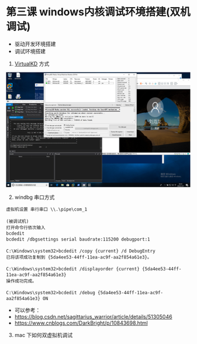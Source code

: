 # 第三课 windows内核调试环境搭建(双机调试)
* 驱动开发环境搭建
* 调试环境搭建
1. [VirtualKD](https://github.com/haidragon/VirtualKD-Redux) 方式

![](./image/1.png)

2. windbg 串口方式
```
虚拟机设置 串行串口 \\.\pipe\com_1

(被调试机)
打开命令行依次输入 
bcdedit
bcdedit /dbgsettings serial baudrate:115200 debugport:1

C:\Windows\system32>bcdedit /copy {current} /d DebugEntry
已将该项成功复制到 {5da4ee53-44ff-11ea-ac9f-aa2f854a61e3}。

C:\Windows\system32>bcdedit /displayorder {current} {5da4ee53-44ff-11ea-ac9f-aa2f854a61e3}
操作成功完成。

C:\Windows\system32>bcdedit /debug {5da4ee53-44ff-11ea-ac9f-aa2f854a61e3} ON
```
* 可以参考：
* https://blog.csdn.net/sagittarius_warrior/article/details/51305046
* https://www.cnblogs.com/DarkBright/p/10843698.html

3. mac 下如何双虚拟机调试






